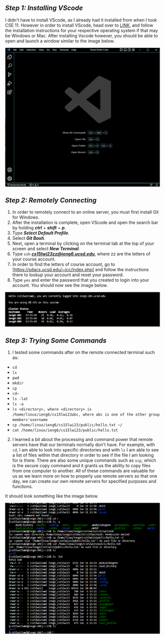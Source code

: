 ***Step 1: Installing VScode***
---
I didn't have to install VScode, as I already had it installed from when I took CSE 11. 
However in order to install VScode, head over to [LINK](https://code.visualstudio.com/), and follow the installation instructions for your respective operating system if that may be Windows or Mac.
After installing Vscode however, you should be able to open and launch a window similar to the image below.

![Image](VScodeWindow.png)

***Step 2: Remotely Connecting***
---
1. In order to remotely connect to an online server, you must first install Git for Windows. 
2. After the installation is complete, open VScode and open the search bar by holding ***ctrl*** + ***shift*** + ***p***.
3. Type ***Select Default Profile***.
4. Select ***Git Bash***.
5. Next, open a terminal by clicking on the terminal tab at the top of your screen and select ***New Terminal***.
6. Type `ssh` ***cs15lwi23zz@ieng6.ucsd.edu***, where zz are the letters of your course account.
7. In order to find the letters of course account, go to  [https://sdacs.ucsd.edu/~icc/index.php] and follow the instructions there to lookup your account and reset your password.
8. Type `yes` and enter the password that you created to login into your account. 
You should now see the image below.

![Image](RemoteConnect.png)

***Step 3: Trying Some Commands***
---
1. I tested some commands after on the remote connected terminal such as:

- `cd` 
- `ls` 
- `pwd` 
- `mkdir`
- `cp` 
- `cd~`
- `ls -lat`
- `ls -a` 
- `ls <directory>, where <directory> is /home/linux/ieng6/cs15lwi23abc, where abc is one of the other group members'username`
- `cp /home/linux/ieng6/cs15lwi23/public/hello.txt ~/` 
- `cat /home/linux/ieng6/cs15lwi23/public/hello.txt`

2. I learned a bit about the processing and command power that remote servers have that our terminals normally don't have. For example, with `cd`, I am able to look into specific directories and with `ls` I am able to see a list of files within that directory in order to see if the file I am looking for is there. There are also some unique commands such as `scp`, which is the secure copy command and it grants us the ability to copy files from one computer to another. All of these commands are valuable for us as we learn more on how to properly use remote servers so that one day, we can create our own remote servers for specified purposes and functions.
  
It should look something like the image below.
  
![Image](TestCommand.png) 
